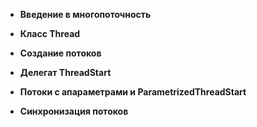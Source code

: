 - **Введение в многопоточность**


- **Класс Thread**


- **Создание потоков**


- **Делегат ThreadStart**


- **Потоки с апараметрами и ParametrizedThreadStart**


- **Синхронизация потоков**